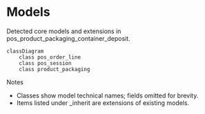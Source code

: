 # Models

Detected core models and extensions in pos_product_packaging_container_deposit.

```mermaid
classDiagram
    class pos_order_line
    class pos_session
    class product_packaging
```

Notes
- Classes show model technical names; fields omitted for brevity.
- Items listed under _inherit are extensions of existing models.
